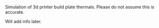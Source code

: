 Simulation of 3d printer build plate thermals.
Please do not assume this is accurate.

Will add info later.
